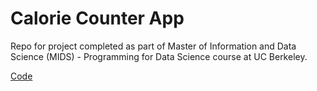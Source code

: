 # Calorie Counter App

Repo for project completed as part of Master of Information and Data Science (MIDS) - Programming for Data Science course at UC Berkeley.

[Code](https://github.com/drkulkarni236/Portfolio/blob/master/Object_Oriented_Programming_Calorie/Calories_Counter.py)


